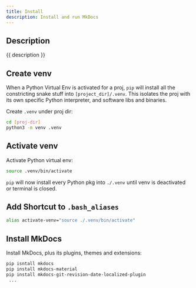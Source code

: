 ```yaml
---
title: Install
description: Install and run MkDocs
---
```


## Description

{{ description }}

## Create venv

When a Python Virtual Env is activated for a proj, `pip` will install all the constricting snake stuff into `[project_dir]/.venv`. This isolates the proj with its own specific Python interpreter, and software libs and binaries.

Create `.venv` under proj dir:

```bash
cd [proj-dir]
python3 -m venv .venv
```

## Activate venv

Activate Python virtual env:

```bash
source .venv/bin/activate
```
`pip` will now install every Python pkg into `./.venv` until venv is deactivated or terminal is closed.

## Add Shortcut to `.bash_aliases`

```bash
alias activate-venv="source ./.venv/bin/activate"
```

## Install MkDocs

Install MkDocs, plus its plugins, themes and extensions:

```bash
pip isntall mkdocs
pip install mkdocs-material
pip install mkdocs-git-revision-date-localized-plugin
 ...

```
